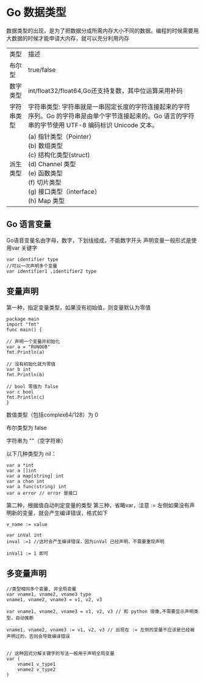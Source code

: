 <h1>Go 数据类型</h1>
数据类型的出现，是为了把数据分成所需内存大小不同的数据。编程的时候需要用大数据的时候才能申请大内存，就可以充分利用内存
<table>
<tr>
    <td>类型</td>
    <td>描述</td>
</tr>
<tr>
    <td>布尔型</td>
    <td>true/false</td>
</tr>
<tr>
    <td>数字类型</td>
    <td>int/float32/float64,Go还支持复数，其中位运算采用补码</td>
</tr>
<tr>
    <td>字符串类型</td>
    <td>字符串类型:
字符串就是一串固定长度的字符连接起来的字符序列。Go 的字符串是由单个字节连接起来的。Go 语言的字符串的字节使用 UTF-8 编码标识 Unicode 文本。</td>
</tr>
<tr>
    <td>派生类型</td>
    <td>(a) 指针类型（Pointer）<br>
(b) 数组类型<br>
(c) 结构化类型(struct)<br>
(d) Channel 类型<br>
(e) 函数类型<br>
(f) 切片类型<br>
(g) 接口类型（interface）<br>
(h) Map 类型</td>
</tr>
</table>
<h2>Go 语言变量</h2>
Go语音变量名由字母，数字，下划线组成，不能数字开头
声明变量一般形式是使用var 关键字

```gotemplate
var identifier type
//可以一次声明多个变量
var identifier1 ,identifier2 type
```
 
<h2>变量声明</h2>
第一种，指定变量类型，如果没有初始值，则变量默认为零值

```gotemplate
package main
import "fmt"
func main() {

// 声明一个变量并初始化
var a = "RUNOOB"
fmt.Println(a)

// 没有初始化就为零值
var b int
fmt.Println(b)

// bool 零值为 false
var c bool
fmt.Println(c)
}
```
数值类型（包括complex64/128）为 0

布尔类型为 false

字符串为 ""（空字符串）

以下几种类型为 nil：
```gotemplate
var a *int
var a []int
var a map[string] int
var a chan int
var a func(string) int
var a error // error 是接口
```

第二种，根据值自动判定变量的类型
第三种，省略var，注意 := 左侧如果没有声明新的变量，就会产生编译错误，格式如下
```gotemplate
v_name := value

var inVal int
inval :=1 //这时会产生编译错误，因为inVal 已经声明，不需要重现声明

inVal1 := 1 即可
```

<h2>多变量声明</h2>

```gotemplate
//类型相同多个变量, 非全局变量
var vname1, vname2, vname3 type
vname1, vname2, vname3 = v1, v2, v3

var vname1, vname2, vname3 = v1, v2, v3 // 和 python 很像,不需要显示声明类型，自动推断

vname1, vname2, vname3 := v1, v2, v3 // 出现在 := 左侧的变量不应该是已经被声明过的，否则会导致编译错误


// 这种因式分解关键字的写法一般用于声明全局变量
var (
    vname1 v_type1
    vname2 v_type2
)

```
